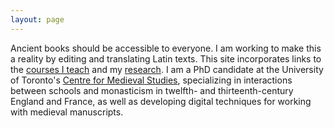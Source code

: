 ```yaml
---
layout: page
---
```


Ancient books should be accessible to everyone. I am working to make this a reality by editing and translating Latin texts. This site incorporates links to the [courses I teach](/teaching/) and my [research](/research). I am a PhD candidate at the University of Toronto's [Centre for Medieval Studies](http://medieval.utoronto.ca), specializing in interactions between schools and monasticism in twelfth- and thirteenth-century England and France, as well as developing digital techniques for working with medieval manuscripts.